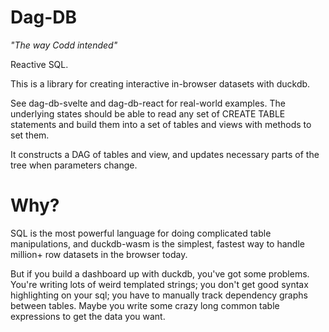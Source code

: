 # Dag-DB

*"The way Codd intended"*

Reactive SQL.

This is a library for creating interactive in-browser datasets with duckdb.

See dag-db-svelte and dag-db-react for real-world examples. The underlying states should be able 
to read any set of CREATE TABLE statements and build them into a set
of tables and views with methods to set them.

It constructs a DAG of tables and view, and updates necessary parts of the tree
when parameters change.


# Why?

SQL is the most powerful language for doing complicated table manipulations,
and duckdb-wasm is the simplest, fastest way to handle million+ row datasets in the browser
today.

But if you build a dashboard up with duckdb, you've got some problems.
You're writing lots of weird templated strings; you don't get good syntax highlighting on your sql; 
you have to manually track dependency graphs between tables. Maybe you write some 
crazy long common table expressions to get the data you want.

